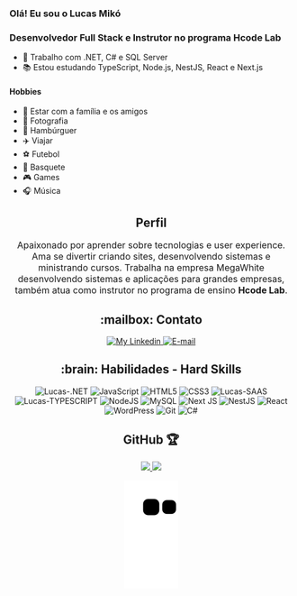 
### Olá! Eu sou o Lucas Mikó
### Desenvolvedor Full Stack e Instrutor no programa Hcode Lab

- :abacus: Trabalho com .NET, C# e SQL Server
- :books: Estou estudando TypeScript, Node.js, NestJS, React e Next.js

#### Hobbies 

- :partying_face: Estar com a família e os amigos
- :camera_flash: Fotografia
- :hamburger: Hambúrguer
- :airplane: Viajar
- :soccer: Futebol
- :basketball: Basquete
- :video_game: Games
- :headphones: Música

<div align="center">
  
  <div align="center">
    <h2>Perfil</h2>
    <p style="font-size: 16px;">
    Apaixonado por aprender sobre tecnologias e user experience. Ama se divertir criando sites, desenvolvendo sistemas e ministrando cursos. Trabalha na empresa MegaWhite desenvolvendo sistemas e aplicações para grandes empresas, também atua como instrutor no programa de ensino <b>Hcode Lab</b>.
    </p>
</div>

<div align="center">
    <h2>:mailbox: Contato</h2>
</div>
<p align="center">
    </a>
    <a href="https://www.linkedin.com/in/lucasmiko/">
        <img alt="My Linkedin" src="https://img.shields.io/static/v1?style=flat-square&logo=linkedin&label=Linkedin&message=lucasmiko&color=26A9A9">
    </a>
    <a href="mailto:lucasmiko@live.com">
        <img alt="E-mail" src="https://img.shields.io/static/v1?style=flat-square&logo=microsoft-outlook&label=Outlook&message=lucasmiko@live.com&color=26A9A9">
    </a>
</p>

<div align="center">
    <h2>:brain: Habilidades - Hard Skills</h2>
    <p align="center">
      <img alt="Lucas-.NET" src="https://img.shields.io/badge/.NET-5C2D91?style=for-the-badge&logo=.net&logoColor=white">
      <img alt="JavaScript" src="https://img.shields.io/badge/javascript-%23323330.svg?style=for-the-badge&logo=javascript&logoColor=%23F7DF1E"/>
      <img alt="HTML5" src="https://img.shields.io/badge/html5-%23E34F26.svg?style=for-the-badge&logo=html5&logoColor=white"/>
      <img alt="CSS3" src="https://img.shields.io/badge/css3-%231572B6.svg?style=for-the-badge&logo=css3&logoColor=white"/>
      <img alt="Lucas-SAAS" src="https://img.shields.io/badge/Sass-CC6699?style=for-the-badge&logo=sass&logoColor=white">
      <img alt="Lucas-TYPESCRIPT" src="https://img.shields.io/badge/TypeScript-007ACC?style=for-the-badge&logo=typescript&logoColor=white">
      <img alt="NodeJS" src="https://img.shields.io/badge/node.js-%2343853D.svg?style=for-the-badge&logo=node-dot-js&logoColor=white"/>
      <img alt="MySQL" src="https://img.shields.io/badge/mysql-%2300f.svg?style=for-the-badge&logo=mysql&logoColor=white"/>
      <img alt="Next JS" src="https://img.shields.io/badge/nextjs-%23000000.svg?style=for-the-badge&logo=next.js&logoColor=white"/>
      <img alt="NestJS" src="https://img.shields.io/badge/nestjs-%23E0234E.svg?style=for-the-badge&logo=nestjs&logoColor=white" />
      <img alt="React" src="https://img.shields.io/badge/react-%2320232a.svg?style=for-the-badge&logo=react&logoColor=%2361DAFB"/>
      <img alt="WordPress" src="https://img.shields.io/badge/WordPress-%23117AC9.svg?style=for-the-badge&logo=WordPress&logoColor=white"/>
      <img alt="Git" src="https://img.shields.io/badge/git-%23F05033.svg?style=for-the-badge&logo=git&logoColor=white"/>
      <img alt="C#" src="https://img.shields.io/badge/c%23-%23239120.svg?style=for-the-badge&logo=c-sharp&logoColor=white"/>
      </p>
</div>

<div align="center">
    <h2>GitHub 🏆</h2>
</div>

<div align="center">
  <a href="https://github.com/lucasmiko">
  <img height="180em" src="https://github-readme-stats.vercel.app/api?username=lucasmiko&show_icons=true&theme=algolia&include_all_commits=true&count_private=true"/>
  <img height="180em" src="https://github-readme-stats.vercel.app/api/top-langs/?username=lucasmiko&layout=compact&langs_count=7&theme=algolia"/>
</div>
  

  ![Snake animation](https://github.com/rafaballerini/rafaballerini/blob/output/github-contribution-grid-snake.svg)
 </div>
<!--
**lucasmiko/lucasmiko** is a ✨ _special_ ✨ repository because its `README.md` (this file) appears on your GitHub profile.

Here are some ideas to get you started:

- 🔭 I’m currently working on ...
- 🌱 I’m currently learning ...
- 👯 I’m looking to collaborate on ...
- 🤔 I’m looking for help with ...
- 💬 Ask me about ...
- 📫 How to reach me: ...
- 😄 Pronouns: ...
- ⚡ Fun fact: ...
-->
